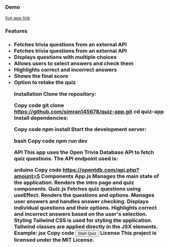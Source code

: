 <h3>Demo</h3>

<a href="https://quizzical-quiz-trivia.netlify.app/">live app link</a>

<h3>Features<h3>
<ul>
<li>Fetches trivia questions from an external API</li>
<li>Fetches trivia questions from an external API</li>
<li>Displays questions with multiple choices</li>
<li>Allows users to select answers and check them</li>
<li>Highlights correct and incorrect answers</li>
<li>Shows the final score</li>
<li>Option to retake the quiz</li>

Installation
Clone the repository:

Copy code
git clone https://github.com/simran145678/quiz-app.git
cd quiz-app
Install dependencies:

Copy code
npm install
Start the development server:

bash
Copy code
npm run dev

API
This app uses the Open Trivia Database API to fetch quiz questions. The API endpoint used is:

arduino
Copy code
https://opentdb.com/api.php?amount=5
Components
App.js
Manages the main state of the application.
Renders the intro page and quiz components.
Quiz.js
Fetches quiz questions using useEffect.
Renders the questions and options.
Manages user answers and handles answer checking.
Displays individual questions and their options.
Highlights correct and incorrect answers based on the user's selection.
Styling
Tailwind CSS is used for styling the application.
Tailwind classes are applied directly in the JSX elements.
Example:
jsx
Copy code
<button className="bg-blue-500 text-white px-4 py-2 rounded">
Start Quiz
</button>
License
This project is licensed under the MIT License.
